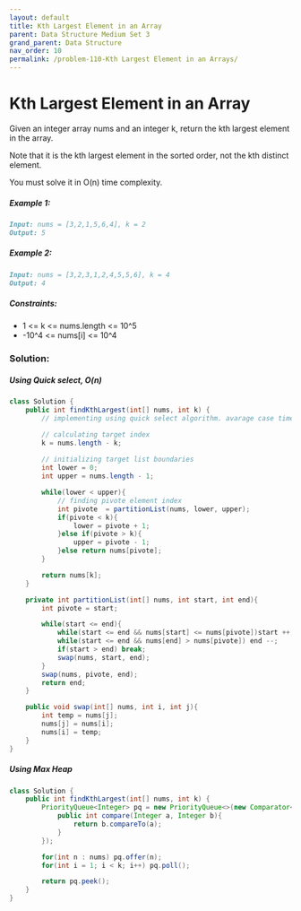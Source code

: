 ```yaml
---
layout: default
title: Kth Largest Element in an Array
parent: Data Structure Medium Set 3
grand_parent: Data Structure
nav_order: 10
permalink: /problem-110-Kth Largest Element in an Arrays/
---
```

#  Kth Largest Element in an Array
Given an integer array nums and an integer k, return the kth largest element in the array.

Note that it is the kth largest element in the sorted order, not the kth distinct element.

You must solve it in O(n) time complexity.

##### Example 1:
```markdown
Input: nums = [3,2,1,5,6,4], k = 2
Output: 5
```
##### Example 2:
```markdown
Input: nums = [3,2,3,1,2,4,5,5,6], k = 4
Output: 4
```
##### Constraints:
* 1 <= k <= nums.length <= 10^5
* -10^4 <= nums[i] <= 10^4

### Solution:
##### Using Quick select, O(n)
```java
class Solution {
    public int findKthLargest(int[] nums, int k) {
        // implementing using quick select algorithm. avarage case time complexity O(n), wrost case O(n^2).

        // calculating target index
        k = nums.length - k;
        
        // initializing target list boundaries
        int lower = 0;
        int upper = nums.length - 1;

        while(lower < upper){
            // finding pivote element index
            int pivote  = partitionList(nums, lower, upper);
            if(pivote < k){
                lower = pivote + 1;
            }else if(pivote > k){
                upper = pivote - 1;
            }else return nums[pivote];
        } 

        return nums[k];
    }

    private int partitionList(int[] nums, int start, int end){
        int pivote = start;

        while(start <= end){
            while(start <= end && nums[start] <= nums[pivote])start ++;
            while(start <= end && nums[end] > nums[pivote]) end --;
            if(start > end) break;
            swap(nums, start, end);
        }
        swap(nums, pivote, end);
        return end;
    }

    public void swap(int[] nums, int i, int j){
        int temp = nums[j];
        nums[j] = nums[i];
        nums[i] = temp;
    }
}
```

##### Using Max Heap
```java
class Solution {
    public int findKthLargest(int[] nums, int k) {
        PriorityQueue<Integer> pq = new PriorityQueue<>(new Comparator<Integer>(){
            public int compare(Integer a, Integer b){
                return b.compareTo(a);
            }
        });

        for(int n : nums) pq.offer(n);
        for(int i = 1; i < k; i++) pq.poll();

        return pq.peek();
    }
}
```